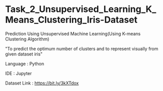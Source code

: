 # Task_2_Unsupervised_Learning_K_Means_Clustering_Iris-Dataset

 Prediction Using Unsupervised Machine Learning(Using K-means Clustering Algorithm)

"To predict the optimum number of clusters and to represent visually from given dataset iris"

Language : Python

IDE : Jupyter

Dataset Link : https://bit.ly/3kXTdox
